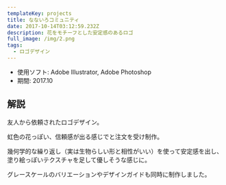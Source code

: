 ```yaml
---
templateKey: projects
title: なないろコミュニティ
date: 2017-10-14T03:12:59.232Z
description: 花をモチーフとした安定感のあるロゴ
full_image: /img/2.png
tags:
  - ロゴデザイン
---
```

* 使用ソフト: Adobe Illustrator, Adobe Photoshop
* 期間: 2017.10

## 解説

友人から依頼されたロゴデザイン。

虹色の花っぽい、信頼感が出る感じでと注文を受け制作。

幾何学的な繰り返し（実は生物らしい形と相性がいい）を使って安定感を出し、塗り絵っぽいテクスチャを足して優しそうな感じに。

グレースケールのバリエーションやデザインガイドも同時に制作しました。
